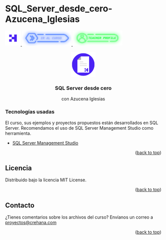 # SQL_Server_desde_cero-Azucena_Iglesias
<div id="top">
  <a href="https://www.crehana.com">
    <img src="images/logo.png" alt="Logo" width="50" height="50">
  </a>
  <a href="https://www.crehana.com/clases/v2/17304/detalle/">
    <img src="images/curso.png" alt="Logo" width="160" height="50">
  </a>
  <a href="https://www.linkedin.com/in/azucena-iglesias-rodriguez-08266a5b/">
    <img src="images/teacher.png" alt="Logo" width="160" height="50">
  </a>
</div>

<!-- PROJECT LOGO -->
<br />
<div align="center">
  <a href="https://github.com/crehana-studentxp/react_fundamentos-dulcinea_pena">
    <img src="images/project.png" alt="Logo" width="80" height="80">
  </a>

  <h3 align="center">SQL Server desde cero</h3>
  <p align="center">con Azucena Iglesias</h3> 
</div>

### Tecnologías usadas

El curso, sus ejemplos y proyectos propuestos están desarrollados en SQL Server.
Recomendamos el uso de SQL Server Management Studio como herramienta.

* [SQL Server Management Studio](https://learn.microsoft.com/en-us/sql/ssms/download-sql-server-management-studio-ssms)

<p align="right">(<a href="#top">back to top</a>)</p>

<!-- LICENSE -->
## Licencia

Distribuido bajo la licencia MIT License. 

<p align="right">(<a href="#top">back to top</a>)</p>

<!-- CONTACT -->
## Contacto

¿Tienes comentarios sobre los archivos del curso? Envíanos un correo a proyectos@crehana.com

<p align="right">(<a href="#top">back to top</a>)</p>
